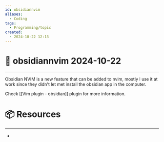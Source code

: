 ```yaml
---
id: obsidiannvim
aliases:
  - Coding
tags:
  - Programming/topic
created:
  - 2024-10-22 12:13
---
```

# 📃 obsidiannvim 2024-10-22

---

Obsidian NVIM is a new feature that can be added to nvim, mostly I use it at work since they didn't let met install the obsidian app in the computer.

Check [[Vim plugin - obsidian]] plugin for more information.


# 📦 Resources
---
- 

